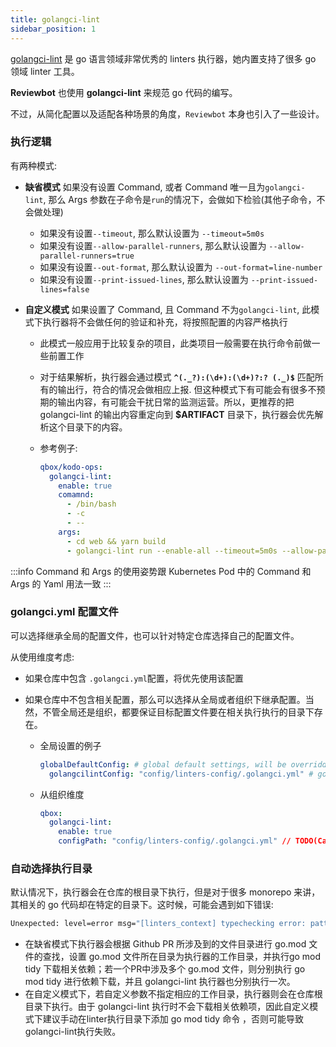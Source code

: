 ```yaml
---
title: golangci-lint
sidebar_position: 1
---
```


[golangci-lint](https://github.com/golangci/golangci-lint) 是 go 语言领域非常优秀的 linters 执行器，她内置支持了很多 go 领域 linter 工具。

**Reviewbot** 也使用 **golangci-lint** 来规范 go 代码的编写。

不过，从简化配置以及适配各种场景的角度，`Reviewbot` 本身也引入了一些设计。

### 执行逻辑

有两种模式:

- **缺省模式** 如果没有设置 Command, 或者 Command 唯一且为`golangci-lint`, 那么 Args 参数在子命令是`run`的情况下，会做如下检验(其他子命令，不会做处理)

  - 如果没有设置`--timeout`, 那么默认设置为 `--timeout=5m0s`
  - 如果没有设置`--allow-parallel-runners`, 那么默认设置为 `--allow-parallel-runners=true`
  - 如果没有设置`--out-format`, 那么默认设置为 `--out-format=line-number`
  - 如果没有设置`--print-issued-lines`, 那么默认设置为 `--print-issued-lines=false`

- **自定义模式** 如果设置了 Command, 且 Command 不为`golangci-lint`, 此模式下执行器将不会做任何的验证和补充，将按照配置的内容严格执行

  - 此模式一般应用于比较复杂的项目，此类项目一般需要在执行命令前做一些前置工作
  - 对于结果解析，执行器会通过模式 **`^(._?):(\d+):(\d+)?:? (._)$`** 匹配所有的输出行，符合的情况会做相应上报. 但这种模式下有可能会有很多不预期的输出内容，有可能会干扰日常的监测运营。所以，更推荐的把 golangci-lint 的输出内容重定向到 **$ARTIFACT** 目录下，执行器会优先解析这个目录下的内容。

  - 参考例子:

    ```yaml
    qbox/kodo-ops:
      golangci-lint:
        enable: true
        comamnd:
          - /bin/bash
          - -c
          - --
        args:
          - cd web && yarn build
          - golangci-lint run --enable-all --timeout=5m0s --allow-parallel-runners=true >> $ARTIFACTS/lint.log 2>&1
    ```

:::info
Command 和 Args 的使用姿势跟 Kubernetes Pod 中的 Command 和 Args 的 Yaml 用法一致
:::

### golangci.yml 配置文件

可以选择继承全局的配置文件，也可以针对特定仓库选择自己的配置文件。

从使用维度考虑:

- 如果仓库中包含 `.golangci.yml`配置，将优先使用该配置
- 如果仓库中不包含相关配置，那么可以选择从全局或者组织下继承配置。当然，不管全局还是组织，都要保证目标配置文件要在相关执行执行的目录下存在。

  - 全局设置的例子

    ```yaml
    globalDefaultConfig: # global default settings, will be overridden by qbox org and repo specific settings if they exist
      golangcilintConfig: "config/linters-config/.golangci.yml" # golangci-lint config file to use
    ```

  - 从组织维度
    ```yaml
    qbox:
      golangci-lint:
        enable: true
        configPath: "config/linters-config/.golangci.yml" // TODO(CarlJi): 路径检查
    ```

### 自动选择执行目录

默认情况下，执行器会在仓库的根目录下执行，但是对于很多 monorepo 来讲，其相关的 go 代码却在特定的目录下。这时候，可能会遇到如下错误:

```bash
Unexpected: level=error msg="[linters_context] typechecking error: pattern ./...: directory prefix . does not contain main module or its selected dependencies"
```

- 在缺省模式下执行器会根据 Github PR 所涉及到的文件目录进行 go.mod 文件的查找，设置 go.mod 文件所在目录为执行器的工作目录，并执行go mod tidy 下载相关依赖；若一个PR中涉及多个 go.mod 文件，则分别执行 go mod tidy 进行依赖下载，并且 golangci-lint 执行器也分别执行一次。
- 在自定义模式下，若自定义参数不指定相应的工作目录，执行器则会在仓库根目录下执行。由于 golangci-lint 执行时不会下载相关依赖项，因此自定义模式下建议手动在linter执行目录下添加 go mod tidy 命令 ，否则可能导致golangci-lint执行失败。



